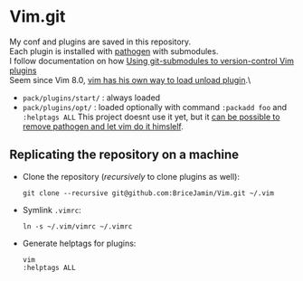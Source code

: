 # Vim.git
My conf and plugins are saved in this repository.\
Each plugin is installed with [pathogen](https://github.com/tpope/vim-pathogen) with submodules.\
I follow documentation on how [Using git-submodules to version-control Vim plugins](https://gist.github.com/manasthakur/d4dc9a610884c60d944a4dd97f0b3560)\
Seem since Vim 8.0, [vim has his own way to load unload plugin](https://gist.github.com/manasthakur/ab4cf8d32a28ea38271ac0d07373bb53#lazy-loading-plugins-using-vim-8-packages).\
- `pack/plugins/start/` : always loaded
- `pack/plugins/opt/` : loaded optionally with command `:packadd foo` and `:helptags ALL`
This project doesnt use it yet, but it [can be possible to remove pathogen and let vim do it himslelf](https://shapeshed.com/vim-packages/).

## Replicating the repository on a machine
- Clone the repository (_recursively_ to clone plugins as well):
    ```
    git clone --recursive git@github.com:BriceJamin/Vim.git ~/.vim
    ```
    
- Symlink `.vimrc`:
    ```
    ln -s ~/.vim/vimrc ~/.vimrc
    ```
    
- Generate helptags for plugins:
    ```
    vim
    :helptags ALL
    ```

